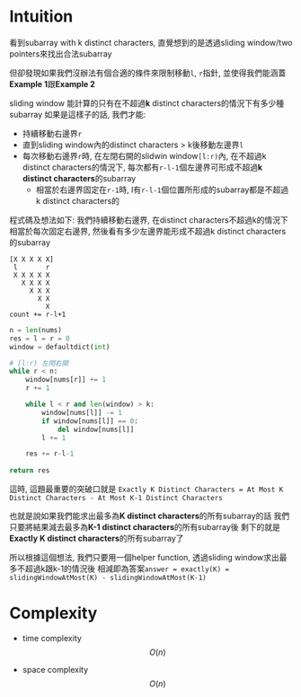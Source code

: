 # Intuition

看到subarray with k distinct characters, 直覺想到的是透過sliding window/two pointers來找出合法subarray

但卻發現如果我們沒辦法有個合適的條件來限制移動`l`, `r`指針, 並使得我們能涵蓋**Example 1**跟**Example 2**

sliding window 能計算的只有在不超過**k** distinct characters的情況下有多少種subarray
如果是這樣子的話, 我們才能:
- 持續移動右邊界`r`
- 直到sliding window內的distinct characters > k後移動左邊界`l`
- 每次移動右邊界`r`時, 在左閉右開的slidwin window`[l:r)`內, 在不超過k distinct characters的情況下, 每次都有`r-l-1`個左邊界可形成不超過**k distinct characters**的subarray
  - 相當於右邊界固定在`r-1`時, l有`r-l-1`個位置所形成的subarray都是不超過k distinct characters的

程式碼及想法如下:
我們持續移動右邊界, 在distinct characters不超過k的情況下
相當於每次固定右邊界, 然後看有多少左邊界能形成不超過k distinct characters的subarray
```
[X X X X X]
 l       r
 X X X X X
   X X X X
     X X X
       X X
         X
count += r-l+1
```

```py
n = len(nums)
res = l = r = 0
window = defaultdict(int)

# [l:r) 左閉右開
while r < n:
    window[nums[r]] += 1
    r += 1

    while l < r and len(window) > k:
        window[nums[l]] -= 1
        if window[nums[l]] == 0:
            del window[nums[l]]
        l += 1

    res += r-l-1
        
return res
```

這時, 這題最重要的突破口就是
`Exactly K Distinct Characters = At Most K Distinct Characters - At Most K-1 Distinct Characters`

也就是說如果我們能求出最多為**K distinct characters**的所有subarray的話
我們只要將結果減去最多為**K-1 distinct characters**的所有subarray後
剩下的就是**Exactly K distinct characters**的所有subarray了

所以根據這個想法, 我們只要用一個helper function, 透過sliding window求出最多不超過k跟k-1的情況後
相減即為答案`answer = exactly(K) = slidingWindowAtMost(K) - slidingWindowAtMost(K-1)`

# Complexity

- time complexity
$$O(n)$$

- space complexity
$$O(n)$$